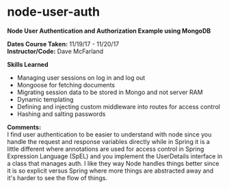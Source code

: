# node-user-auth
**Node User Authentication and Authorization Example using MongoDB** </br>

**Dates Course Taken:** 11/19/17 - 11/20/17 </br>
**Instructor/Code:** Dave McFarland </br>

**Skills Learned** </br>
- Managing user sessions on log in and log out</br>
- Mongoose for fetching documents</br>
- Migrating session data to be stored in Mongo and not server RAM</br>
- Dynamic templating</br>
- Defining and injecting custom middleware into routes for access control</br>
- Hashing and salting passwords</br>

**Comments:**</br>
I find user authentication to be easier to understand with node since you handle the request and response variables directly while in Spring it is a little different where annotations are used for access control in Spring Expression Language (SpEL) and you implement the UserDetails interface in a class that manages auth. I like they way Node handles things better since it is so explicit versus Spring where more things are abstracted away and it's harder to see the flow of things.

